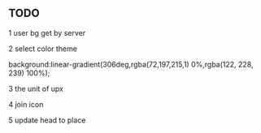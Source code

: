 ## TODO

1 user bg get by server

2 select color theme 

background:linear-gradient(306deg,rgba(72,197,215,1) 0%,rgba(122, 228, 239) 100%);


3 the unit of upx 

4 join icon

5 update head to place


